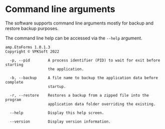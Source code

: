 # Command line arguments
The software supports command line arguments mostly for backup and restore backup purposes.

The command line help can be accessed via the `--help` argument.

```
amp.EtoForms 1.0.1.3
Copyright © VPKSoft 2022

  -p, --pid        A process identifier (PID) to wait for exit before starting
                   the application.

  -b, --backup     A file name to backup the application data before complete
                   startup.

  -r, --restore    Restores a backup from a zipped file into the program
                   application data folder overriding the existing.

  --help           Display this help screen.

  --version        Display version information.
```